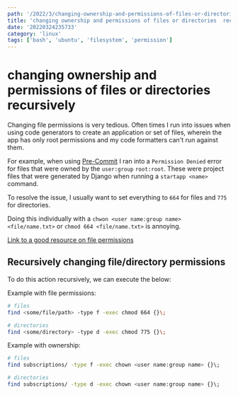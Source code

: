 ```yaml
---
path: '/2022/3/changing-ownership-and-permissions-of-files-or-directories--recursively-20220324235733'
title: 'changing ownership and permissions of files or directories  recursively'
date: '20220324235733'
category: 'linux'
tags: ['bash', 'ubuntu', 'filesystem', 'permission']
---
```


# changing ownership and permissions of files or directories  recursively
Changing file permissions is very tedious. Often times I run into issues when using
code generators to create an application or set of files, wherein the app has only root
permissions and my code formatters can't run against them.

For example, when using [Pre-Commit]() I ran into a `Permission Denied` error for
files that were owned by the `user:group` `root:root`. These were project files that
were generated by Django when running a `startapp <name>` command.

To resolve the issue, I usually want to set everything to `664` for files and `775`
for directories.

Doing this individually with a `chwon <user name:group name> <file/name.txt>`
or `chmod 664 <file/name.txt>` is annoying.

[Link to a good resource on file permissions](https://linuxhandbook.com/linux-file-permissions/)

## Recursively changing file/directory permissions
To do this action recursively, we can execute the below:

Example with file permissions:
```bash
# files
find <some/file/path> -type f -exec chmod 664 {}\;

# directories
find <some/directory> -type d -exec chmod 775 {}\;
```

Example with ownership:
```bash
# files
find subscriptions/ -type f -exec chown <user name:group name> {}\;

# directories
find subscriptions/ -type d -exec chown <user name:group name> {}\;
```

